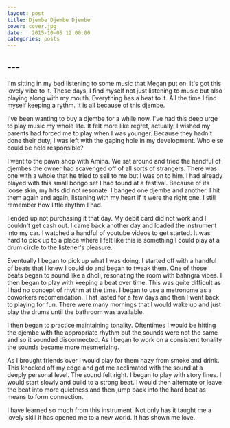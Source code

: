 ```yaml
---
layout: post
title: Djembe Djembe Djembe 
cover: cover.jpg
date:   2015-10-05 12:00:00
categories: posts
---
```


## --- 

I'm sitting in my bed listening to some music that Megan put on. It's got this lovely vibe to it. These days, I find myself not just listening to music but also playing along with my mouth. Everything has a beat to it. All the time I find myself keeping a rythm. It is all because of this djembe.

I've been wanting to buy a djembe for a while now. I've had this deep urge to play music my whole life. It felt more like regret, actually. I wished my parents had forced me to play when I was younger. Because they hadn't done their duty, I was left with the gaping hole in my development. Who else could be held responsible? 

I went to the pawn shop with Amina. We sat around and tried the handful of djembes the owner had scavenged off of all sorts of strangers. There was one with a whole that he tried to sell to me but I was on to him. I had already played with this small bongo set I had found at a festival. Because of its loose skin, my hits did not resonate. I banged one djembe and another. I hit them again and again, listening with my heart if it were the right one. I still remember how little rhythm I had. 

I ended up not purchasing it that day. My debit card did not work and I couldn't get cash out. I came back another day and loaded the instrument into my car. I watched a handful of youtube videos to get started. It was hard to pick up to a place where I felt like this is something I could play at a drum circle to the listener's pleasure. 

Eventually I began to pick up what I was doing. I started off with a handful of beats that I knew I could do and began to tweak them. One of those beats began to sound like a dholi, resonating the room with bahngra vibes. I then began to play with keeping a beat over time. This was quite difficult as I had no concept of rhythm at the time. I began to use a metronome as a coworkers recomendation. That lasted for a few days and then I went back to playing for fun. There were many mornings that I would wake up and just play the drums until the bathroom was available.


I then began to practice maintaining tonality. Oftentimes I would be hitting the djembe with the appropriate rhythm but the sounds were not the same and so it sounded disconnected. As I began to work on a consistent tonality the sounds became more mesmerizing.

As I brought friends over I would play for them hazy from smoke and drink. This knocked off my edge and got me acclimated with the sound at a deeply personal level. The sound felt right. I began to play with story lines. I would start slowly and build to a strong beat. I would then alternate or leave the beat into more quietness and then jump back into the hard beat as means to form connection.

I have learned so much from this instrument. Not only has it taught me a lovely skill it has opened me to a new world. It has shown me love. 

